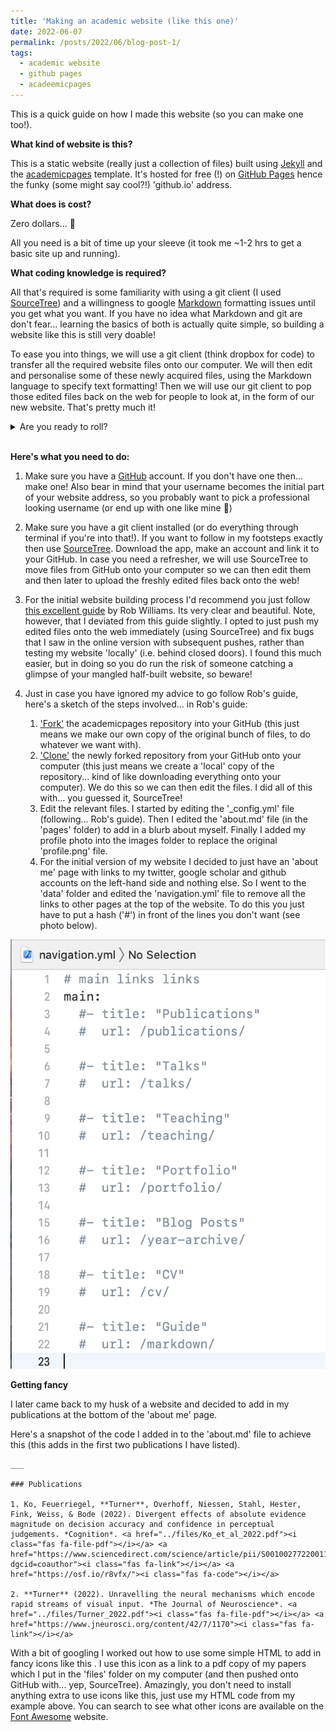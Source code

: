 ```yaml
---
title: 'Making an academic website (like this one)'
date: 2022-06-07
permalink: /posts/2022/06/blog-post-1/
tags:
  - academic website
  - github pages
  - acadeemicpages
---
```


This is a quick guide on how I made this website (so you can make one too!). 

**What kind of website is this?**

This is a static website (really just a collection of files) built using [Jekyll](https://jekyllrb.com/) and the [academicpages](https://github.com/academicpages/academicpages.github.io) template. It's hosted for free (!) on [GitHub Pages](https://pages.github.com/) hence the funky (some might say cool?!) 'github.io' address. 

**What does is cost?**

Zero dollars... &#129327; 

All you need is a bit of time up your sleeve (it took me ~1-2 hrs to get a basic site up and running). 

**What coding knowledge is required?**

All that's required is some familiarity with using a git client (I used [SourceTree](https://www.sourcetreeapp.com/)) and a willingness to google [Markdown](https://www.markdownguide.org/getting-started/) formatting issues until you get what you want. If you have no idea what Markdown and git are don't fear... learning the basics of both is actually quite simple, so building a website like this is still very doable! 

To ease you into things, we will use a git client (think dropbox for code) to transfer all the required website files onto our computer. We will then edit and personalise some of these newly acquired files, using the Markdown language to specify text formatting! Then we will use our git client to pop those edited files back on the web for people to look at, in the form of our new website. That's pretty much it! 

<details>
  <summary>
    Are you ready to roll?
  </summary>
  Heck yeah  Read on...
</details>

<br>

**Here's what you need to do:**

1. Make sure you have a [GitHub](https://github.com/) account. If you don't have one then... make one! Also bear in mind that your username becomes the initial part of your website address, so you probably want to pick a professional looking username (or end up with one like mine &#128556;) 

2. Make sure you have a git client installed (or do everything through terminal if you're into that!). If you want to follow in my footsteps exactly then use [SourceTree](https://www.sourcetreeapp.com/). Download the app, make an account and link it to your GitHub. In case you need a refresher, we will use SourceTree to move files from GitHub onto your computer so we can then edit them and then later to upload the freshly edited files back onto the web! 

3. For the initial website building process I'd recommend you just follow [this excellent guide](https://jayrobwilliams.com/posts/2020/06/academic-website/) by Rob Williams. Its very clear and beautiful. Note, however, that I deviated from this guide slightly. I opted to just push my edited files onto the web immediately (using SourceTree) and fix bugs that I saw in the online version with subsequent pushes, rather than testing my website 'locally' (i.e. behind closed doors). I found this much easier, but in doing so you do run the risk of someone catching a glimpse of your mangled half-built website, so beware! 

4. Just in case you have ignored my advice to go follow Rob's guide, here's a sketch of the steps involved... in Rob's guide:
	1. ['Fork'](https://docs.github.com/en/get-started/quickstart/fork-a-repo) the academicpages repository into your GitHub (this just means we make our own copy of the original bunch of files, to do whatever we want with). 
	2. ['Clone'](https://docs.github.com/en/repositories/creating-and-managing-repositories/cloning-a-repository) the newly forked repository from your GitHub onto your computer (this just means we create a 'local' copy of the repository... kind of like downloading everything onto your computer). We do this so we can then edit the files. I did all of this with... you guessed it, SourceTree!
	3. Edit the relevant files. I started by editing the '_config.yml' file (following... Rob's guide). Then I edited the 'about.md' file (in the 'pages' folder) to add in a blurb about myself. Finally I added my profile photo into the images folder to replace the original 'profile.png' file. 
	4. For the initial version of my website I decided to just have an 'about me' page with links to my twitter, google scholar and github accounts on the left-hand side and nothing else. So I went to the 'data' folder and edited the 'navigation.yml' file to remove all the links to other pages at the top of the website. To do this you just have to put a hash ('#') in front of the lines you don't want (see photo below). 

![](../images/remove_navigation.png)

**Getting fancy**

I later came back to my husk of a website and decided to add in my publications at the bottom of the 'about me' page. 

Here's a snapshot of the code I added in to the 'about.md' file to achieve this (this adds in the first two publications I have listed).

```
___

### Publications

1. Ko, Feuerriegel, **Turner**, Overhoff, Niessen, Stahl, Hester, Fink, Weiss, & Bode (2022). Divergent effects of absolute evidence magnitude on decision accuracy and confidence in perceptual judgements. *Cognition*. <a href="../files/Ko_et_al_2022.pdf"><i class="fas fa-file-pdf"></i></a> <a href="https://www.sciencedirect.com/science/article/pii/S0010027722001135?dgcid=coauthor"><i class="fas fa-link"></i></a> <a href="https://osf.io/r8vfx/"><i class="fas fa-code"></i></a> 

2. **Turner** (2022). Unravelling the neural mechanisms which encode rapid streams of visual input. *The Journal of Neuroscience*. <a href="../files/Turner_2022.pdf"><i class="fas fa-file-pdf"></i></a> <a href="https://www.jneurosci.org/content/42/7/1170"><i class="fas fa-link"></i></a> 

```

With a bit of googling I worked out how to use some simple HTML to add in fancy icons like this <i class="fas fa-file-pdf"></i>. I use this icon as a link to a pdf copy of my papers which I put in the 'files' folder on my computer (and then pushed onto GitHub with... yep, SourceTree). Amazingly, you don't need to install anything extra to use icons like this, just use my HTML code from my example above. You can search to see what other icons are available on the [Font Awesome](https://fontawesome.com/) website.  